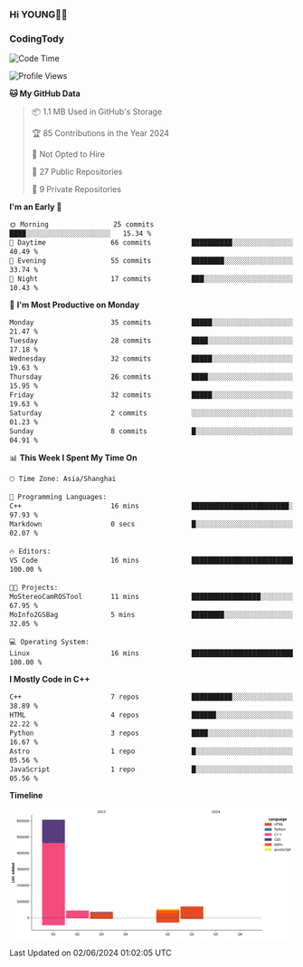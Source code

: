 <!--
**IHKYoung/IHKYoung** is a ✨ _special_ ✨ repository because its `README.md` (this file) appears on your GitHub profile.

Here are some ideas to get you started:

- 🔭 I’m currently working on ...
- 🌱 I’m currently learning ...
- 👯 I’m looking to collaborate on ...
- 🤔 I’m looking for help with ...
- 💬 Ask me about ...
- 📫 How to reach me: ...
- 😄 Pronouns: ...
- ⚡ Fun fact: ...
-->

### Hi YOUNG👋🏻


### CodingTody
<!--START_SECTION:waka-->
![Code Time](http://img.shields.io/badge/Code%20Time-42%20hrs%2023%20mins-blue)

![Profile Views](http://img.shields.io/badge/Profile%20Views-0-blue)

**🐱 My GitHub Data** 

> 📦 1.1 MB Used in GitHub's Storage 
 > 
> 🏆 85 Contributions in the Year 2024
 > 
> 🚫 Not Opted to Hire
 > 
> 📜 27 Public Repositories 
 > 
> 🔑 9 Private Repositories 
 > 
**I'm an Early 🐤** 

```text
🌞 Morning                25 commits          ████░░░░░░░░░░░░░░░░░░░░░   15.34 % 
🌆 Daytime                66 commits          ██████████░░░░░░░░░░░░░░░   40.49 % 
🌃 Evening                55 commits          ████████░░░░░░░░░░░░░░░░░   33.74 % 
🌙 Night                  17 commits          ███░░░░░░░░░░░░░░░░░░░░░░   10.43 % 
```
📅 **I'm Most Productive on Monday** 

```text
Monday                   35 commits          █████░░░░░░░░░░░░░░░░░░░░   21.47 % 
Tuesday                  28 commits          ████░░░░░░░░░░░░░░░░░░░░░   17.18 % 
Wednesday                32 commits          █████░░░░░░░░░░░░░░░░░░░░   19.63 % 
Thursday                 26 commits          ████░░░░░░░░░░░░░░░░░░░░░   15.95 % 
Friday                   32 commits          █████░░░░░░░░░░░░░░░░░░░░   19.63 % 
Saturday                 2 commits           ░░░░░░░░░░░░░░░░░░░░░░░░░   01.23 % 
Sunday                   8 commits           █░░░░░░░░░░░░░░░░░░░░░░░░   04.91 % 
```


📊 **This Week I Spent My Time On** 

```text
🕑︎ Time Zone: Asia/Shanghai

💬 Programming Languages: 
C++                      16 mins             ████████████████████████░   97.93 % 
Markdown                 0 secs              █░░░░░░░░░░░░░░░░░░░░░░░░   02.07 % 

🔥 Editors: 
VS Code                  16 mins             █████████████████████████   100.00 % 

🐱‍💻 Projects: 
MoStereoCamROSTool       11 mins             █████████████████░░░░░░░░   67.95 % 
MoInfo2GSBag             5 mins              ████████░░░░░░░░░░░░░░░░░   32.05 % 

💻 Operating System: 
Linux                    16 mins             █████████████████████████   100.00 % 
```

**I Mostly Code in C++** 

```text
C++                      7 repos             ██████████░░░░░░░░░░░░░░░   38.89 % 
HTML                     4 repos             ██████░░░░░░░░░░░░░░░░░░░   22.22 % 
Python                   3 repos             ████░░░░░░░░░░░░░░░░░░░░░   16.67 % 
Astro                    1 repo              █░░░░░░░░░░░░░░░░░░░░░░░░   05.56 % 
JavaScript               1 repo              █░░░░░░░░░░░░░░░░░░░░░░░░   05.56 % 
```



**Timeline**

![Lines of Code chart](https://raw.githubusercontent.com/IHKYoung/IHKYoung/baseline/assets/bar_graph.png)


 Last Updated on 02/06/2024 01:02:05 UTC
<!--END_SECTION:waka-->
